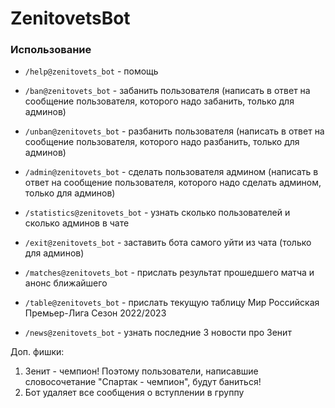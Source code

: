 # ZenitovetsBot

### Использование
- `/help@zenitovets_bot` - помощь

- `/ban@zenitovets_bot` - забанить пользователя (написать в ответ на сообщение пользователя, которого надо забанить, только для админов)

- `/unban@zenitovets_bot` - разбанить пользователя (написать в ответ на сообщение пользователя, которого надо разбанить, только для админов)

- `/admin@zenitovets_bot` - сделать пользователя админом (написать в ответ на сообщение пользователя, которого надо сделать админом, только для админов)

- `/statistics@zenitovets_bot` - узнать сколько пользователей и сколько админов в чате

- `/exit@zenitovets_bot` - заставить бота самого уйти из чата (только для админов)

- `/matches@zenitovets_bot` - прислать результат прошедшего матча и анонс ближайшего

- `/table@zenitovets_bot` - прислать текущую таблицу Мир Российская Премьер-Лига Сезон 2022/2023

- `/news@zenitovets_bot` - узнать последние 3 новости про Зенит

Доп. фишки:
1) Зенит - чемпион! Поэтому пользователи, написавшие словосочетание "Спартак - чемпион", будут баниться!
2) Бот удаляет все сообщения о вступлении в группу
